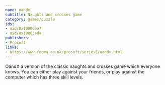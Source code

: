 ```yaml
---
name: oandx
subtitle: Naughts and crosses game
category: games/puzzle
ids:
- uid/0x10000ea7
- uid/0x10003eda
publishers:
- Prosoft
links: 
- https://www.fogma.co.uk/prosoft/series5/oandx.html
---
```


OandX a version of the classic naughts and crosses game which everyone knows. You can either play against your friends, or play against the computer which has three skill levels.